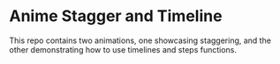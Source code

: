 # Anime Stagger and Timeline

This repo contains two animations, one showcasing staggering, and the other demonstrating how to use timelines and steps functions.